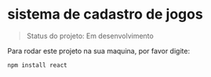<h1>sistema de cadastro de jogos</h1>

>Status do projeto: Em desenvolvimento

Para rodar este projeto na sua maquina, por favor digite:

```
npm install react
```
